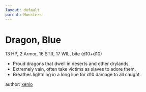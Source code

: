 ```yaml
---
layout: default
parent: Monsters 
--- 
```

# Dragon, Blue
13 HP, 2 Armor, 16 STR, 17 WIL, bite (d10+d10)  
- Proud dragons that dwell in deserts and other drylands.  
- Extremely vain, often take victims as slaves to adore them.  
- Breathes lightning in a long line for d10 damage to all caught.  

author: [xenio](https://xenioinabottle.blogspot.com) 
